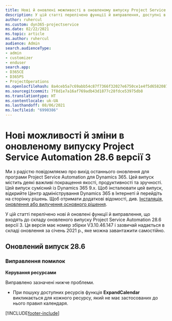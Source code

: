 ```yaml
---
title: Нові й оновлені можливості в оновленому випуску Project Service Automation 28.6, виправлення версії 3
description: У цій статті перелічено функції й виправлення, доступні в оновленому випуску Project Service Automation 28.6, виправлення версії 3.
author: ruhercul
ms.custom: dyn365-projectservice
ms.date: 02/22/2021
ms.topic: article
ms.author: ruhercul
audience: Admin
search.audienceType:
- admin
- customizer
- enduser
search.app:
- D365CE
- D365PS
- ProjectOperations
ms.openlocfilehash: 8a4ceb5a7c69abb54c87f7366f32027e6750ce1e4f5d6582087ed44612afbeb1
ms.sourcegitcommit: 7f8d1e7a16af769adb43d1877c28fdce53975db8
ms.translationtype: HT
ms.contentlocale: uk-UA
ms.lasthandoff: 08/06/2021
ms.locfileid: "6990386"
---
```

# <a name="whats-new-or-changed-in-project-service-automation-update-release-286-v3"></a>Нові можливості й зміни в оновленому випуску Project Service Automation 28.6 версії 3

Ми з радістю повідомляємо про вихід останнього оновлення для програми Project Service Automation для Dynamics 365. Цей випуск містить деякі важливі покращення якості, продуктивності та зручності. Цей випуск сумісний із Dynamics 365 9.x. Щоб інсталювати цей випуск, відкрийте Центр адміністрування Dynamics 365 в Інтернеті й перейдіть на сторінку рішень. Щоб отримати додаткові відомості, див. [Інсталяція, оновлення або вилучення основного рішення](/power-platform/admin/install-remove-preferred-solution).

У цій статті перелічено нові й оновлені функції й виправлення, що входять до складу оновленого випуску Project Service Automation 28.6 версії 3. Ця версія має номер збірки V3.10.46.147 і зазвичай надається в складі оновлення за січень 2021 р., яке можна завантажити самостійно.

## <a name="update-release-286"></a>Оновлений випуск 28.6

### <a name="bug-fixes"></a>Виправлення помилок


**Керування ресурсами**

Виправлено зазначені нижче проблеми.

- При пошуку доступних ресурсів функція **ExpandCalendar** викликається для кожного ресурсу, який не має застосованих до нього правил календаря.


[!INCLUDE[footer-include](../includes/footer-banner.md)]